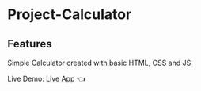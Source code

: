 # Project-Calculator

## Features

Simple Calculator created with basic HTML, CSS and JS.

Live Demo: [Live App](https://swhag.github.io/Project-Calculator/) :point_left:
